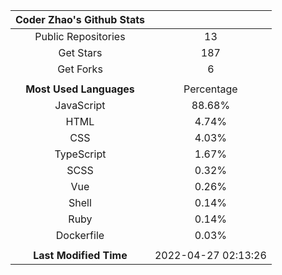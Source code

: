 | **Coder Zhao's Github Stats** | |
|:-:|:-:|
| Public Repositories | 13 |
| Get Stars | 187 |
| Get Forks | 6 |
| | |
| **Most Used Languages** | Percentage |
| JavaScript | 88.68% |
| HTML | 4.74% |
| CSS | 4.03% |
| TypeScript | 1.67% |
| SCSS | 0.32% |
| Vue | 0.26% |
| Shell | 0.14% |
| Ruby | 0.14% |
| Dockerfile | 0.03% |
| | |
| **Last Modified Time** | 2022-04-27 02:13:26 |